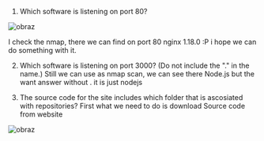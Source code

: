1. Which software is listening on port 80?

![obraz](https://github.com/Anogota/Secret/assets/143951834/44c39bec-b4ba-4000-80d7-7e50927fc14f)

I check the nmap, there we can find on port 80 nginx 1.18.0 :P i hope we can do something with it.

2. Which software is listening on port 3000? (Do not include the "." in the name.)
Still we can use as nmap scan, we can see there Node.js but the want answer without . it is just nodejs

3. The source code for the site includes which folder that is ascosiated with repositories?
First what we need to do is download Source code from website

![obraz](https://github.com/Anogota/Secret/assets/143951834/e0b71eae-ffe5-42d1-a300-933a55a63780)
